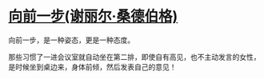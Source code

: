# [向前一步(谢丽尔·桑德伯格)](https://github.com/Luckyyyyyyy/phh-blog/issues/18)

向前一步，是一种姿态，更是一种态度。

那些习惯了一进会议室就自动坐在第二排，即使自有高见，也不主动发言的女性，是时候坐到桌边来，身体前倾，然后发表自己的意见！